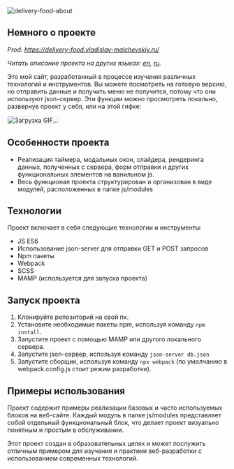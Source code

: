 ![delivery-food-about](https://github.com/user-attachments/assets/5a657b4d-6da6-4f4d-aeae-d7de8bf50fed)

## Немного о проекте

_Prod: https://delivery-food.vladislav-malchevskiy.ru/_

_Читать описание проекта на других языках: [en](README.md), [ru](README.ru.md)._

Это мой сайт, разработанный в процессе изучения различных технологий и инструментов.
Вы можете посмотреть на готовую версию, но отправить данные и получить меню не получится, потому что они используют json-сервер. Эти функции можно просмотреть локально, развернув проект у себя, или на этой гифке:

<div>
  <img 
    src="https://github.com/user-attachments/assets/placeholder-image.jpg" 
    data-gif="https://github.com/user-attachments/assets/f703983f-5d75-4b90-8111-bd67b76d26d9" 
    alt="Загрузка GIF..." 
    class="gif-placeholder" 
    style="max-width: 100%; border: 1px solid #ddd; border-radius: 5px;" 
  />
</div>

<script>
  document.querySelectorAll('.gif-placeholder').forEach(img => {
    const gifSrc = img.getAttribute('data-gif');
    const gif = new Image();
    gif.src = gifSrc;

    gif.onload = () => {
      img.src = gifSrc; // Заменяем заглушку на GIF
    };
  });
</script>

## Особенности проекта

- Реализация таймера, модальных окон, слайдера, рендеринга данных, полученных с сервера, форм отправки
  и других функциональных элементов на ванильном js.
- Весь функционал проекта структурирован и организован в виде модулей, расположенных в папке js/modules

## Технологии

Проект включает в себя следующие технологии и инструменты:

- JS ES6
- Использование json-server для отправки GET и POST запросов
- Npm пакеты
- Webpack
- SCSS
- MAMP (используется для запуска проекта)

## Запуск проекта

1. Клонируйте репозиторий на свой пк.
2. Установите необходимые пакеты npm, используя команду `npm install`.
3. Запустите проект с помощью MAMP или другого локального сервера.
4. Запустите json-сервер, используя команду `json-server db.json`
5. Запустите сборщик, используя команду `npx webpack` (по умолчанию в webpack.config.js стоит режим разработки).

## Примеры использования

Проект содержит примеры реализации базовых и часто используемых блоков на веб-сайте. Каждый модуль в папке js/modules представляет собой отдельный функциональный блок, что делает проект визуально понятным и простым в обслуживании.

Этот проект создан в образовательных целях и может послужить отличным примером для изучения и практики веб-разработки с использованием современных технологий.
